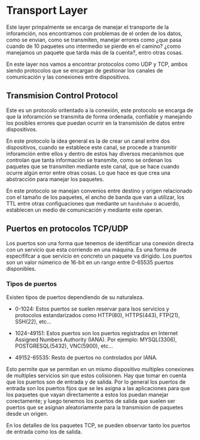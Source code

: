# Transport Layer

Este layer prinpalmente se encarga de manejar el transporte de la inforamción, nos encontramos con problemas de el orden de los datos, como se envian, como se transmiten, manejar errores como ¿que pasa cuando de 10 paquetes uno intermedio se pierde en el camino? ¿como manejamos un paquete que tarda más de la cuenta?, entro otras cosas.

En este layer nos vamos a encontrar protocolos como UDP y TCP, ambos siendo protocolos que se encargan de gestionar los canales de comunicación y las conexiones entre dispositivos.

## Transmision Control Protocol

Este es un protocolo oritentado a la conexión, este protocolo se encarga de que la inforamción se transmita de forma ordenada, confiable y manejando los posibles errores que puedan ocurrir en la transmisión de datos entre dispositivos.

En este protocolo la idea general es la de crear un canal entre dos dispositivos, cuando se establece este canal, se procede a transmitir inforamción entre ellos y dentro de estos hay diversos mecanismos que controlan que tanta información se transmite, como se ordenan los paquetes que se transmiten mediante este canal, que se hace cuando ocurre algún error entre otras cosas. Lo que hace es que crea una abstracción para manejar los paquetes.

En este protocolo se manejan convenios entre destino y origen relacionado con el tamaño de los paquetes, el ancho de banda que van a utilizar, los TTL entre otras configuaciones que mediante un `handshake` o acuerdo, establecen un medio de comunicación y mediante este operan.

## Puertos en protocolos TCP/UDP

Los puertos son una forma que tenemos de identificar una conexión directa con un servicio que esta corriendo en una máquina. Es una forma de especififcar a que servicio en concreto un paquete va dirigido. Los puertos son un valor númerico de 16-bit en un rango entre 0-65535 puertos disponibles.

### Tipos de puertos

Existen tipos de puertos dependiendo de su naturaleza. 

- 0-1024: Estos puertos se suelen reservar para lsos servicios y protocolos estandarizados como HTTP(80), HTTPS(443), FTP(21), SSH(22), etc...

- 1024-49151: Estos puertos son los puertos registrados en Internet Assigned Numbers Authority (IANA). Por ejemplo: MYSQL(3306), POSTGRESQL(5432), VNC(5900), etc...

- 49152-65535: Resto de puertos no controlados por IANA.

Esto permite que se permitan en un mismo dispositivo multiples conexiones de multiples servicios sin que estos colisionen. Hay que tomar en cuenta que los puertos son de entrada y de salida. Por lo general los puertos de entrada son los puertos fijos que se les asigna a las aplicaciones para que los paquetes que vayan directamente a estos los puedan manejar corectamente; y luego tenemos los puertos de salida que suelen ser puertos que se asignan aleatoriamente para la transmision de paquetes desde un origen.

En los detalles de los paquetes TCP, se pueden observar tanto los puertos de entrada como los de salida.


